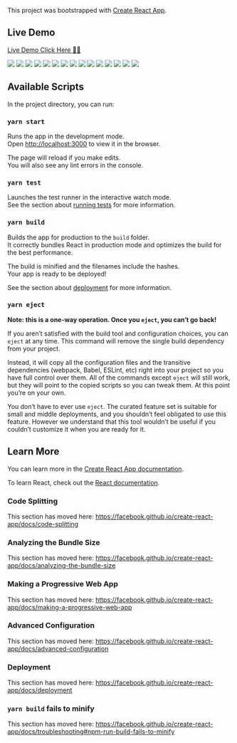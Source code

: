 This project was bootstrapped with [Create React App](https://github.com/facebook/create-react-app).

## Live Demo

[Live Demo Click Here 🚀🚀](https://superapk-a42b6.web.app/)

<img src="./src/assets/HOMEPAGE.png" />
<img src="./src/assets/LOGIN.png" />
<img src="./src/assets/REELS.png" />
<img src="./src/assets/MUSIC.png" />
<img src="./src/assets/YOUTUBE.png" />
<img src="./src/assets/MEALS.png" />
<img src="./src/assets/AMAZON.png" />
<img src="./src/assets/AMAZON2.png" />
<img src="./src/assets/AIRBNB.png" />
<img src="./src/assets/AIRBNB2.png" />
<img src="./src/assets/WEATHER.png" />
<img src="./src/assets/MAP.png" />
<img src="./src/assets/TWITTER.png" />
<img src="./src/assets/UPLOAD.png" />
<img src="./src/assets/CHATBOT.png" />

## Available Scripts

In the project directory, you can run:

### `yarn start`

Runs the app in the development mode.<br />
Open [http://localhost:3000](http://localhost:3000) to view it in the browser.

The page will reload if you make edits.<br />
You will also see any lint errors in the console.

### `yarn test`

Launches the test runner in the interactive watch mode.<br />
See the section about [running tests](https://facebook.github.io/create-react-app/docs/running-tests) for more information.

### `yarn build`

Builds the app for production to the `build` folder.<br />
It correctly bundles React in production mode and optimizes the build for the best performance.

The build is minified and the filenames include the hashes.<br />
Your app is ready to be deployed!

See the section about [deployment](https://facebook.github.io/create-react-app/docs/deployment) for more information.

### `yarn eject`

**Note: this is a one-way operation. Once you `eject`, you can’t go back!**

If you aren’t satisfied with the build tool and configuration choices, you can `eject` at any time. This command will remove the single build dependency from your project.

Instead, it will copy all the configuration files and the transitive dependencies (webpack, Babel, ESLint, etc) right into your project so you have full control over them. All of the commands except `eject` will still work, but they will point to the copied scripts so you can tweak them. At this point you’re on your own.

You don’t have to ever use `eject`. The curated feature set is suitable for small and middle deployments, and you shouldn’t feel obligated to use this feature. However we understand that this tool wouldn’t be useful if you couldn’t customize it when you are ready for it.

## Learn More

You can learn more in the [Create React App documentation](https://facebook.github.io/create-react-app/docs/getting-started).

To learn React, check out the [React documentation](https://reactjs.org/).

### Code Splitting

This section has moved here: https://facebook.github.io/create-react-app/docs/code-splitting

### Analyzing the Bundle Size

This section has moved here: https://facebook.github.io/create-react-app/docs/analyzing-the-bundle-size

### Making a Progressive Web App

This section has moved here: https://facebook.github.io/create-react-app/docs/making-a-progressive-web-app

### Advanced Configuration

This section has moved here: https://facebook.github.io/create-react-app/docs/advanced-configuration

### Deployment

This section has moved here: https://facebook.github.io/create-react-app/docs/deployment

### `yarn build` fails to minify

This section has moved here: https://facebook.github.io/create-react-app/docs/troubleshooting#npm-run-build-fails-to-minify
